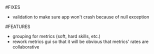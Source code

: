 #FIXES
- validation to make sure app won't crash because of null exception

#FEATURES
- grouping for metrics (soft, hard skills, etc.)
- rework metrics gui so that it will be obvious that metrics' rates are collaborative